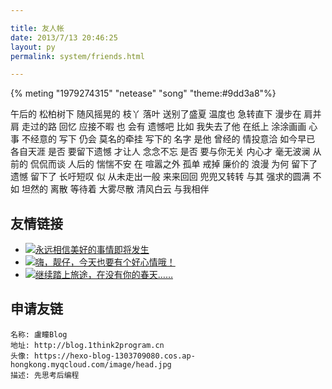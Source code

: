 ```yaml
---

title: 友人帐
date: 2013/7/13 20:46:25 
layout: py 
permalink: system/friends.html 

---
```

{% meting "1979274315" "netease" "song"  "theme:#9dd3a8"%}

午后的 松柏树下 随风摇晃的 枝丫
落叶 送别了盛夏 温度也 急转直下
漫步在 肩并肩 走过的路 回忆 应接不暇
也 会有 遗憾吧 比如 我失去了他
在纸上 涂涂画画 心事 不经意的 写下
仍会 莫名的牵挂 写下的 名字 是他
曾经的 情投意洽 如今早已 各自天涯
是否 要留下遗憾 才让人 念念不忘
是否 要与你无关 内心才 毫无波澜
从前的 侃侃而谈 人后的 惴惴不安
在 喧嚣之外 孤单 戒掉 廉价的 浪漫
为何 留下了遗憾 留下了 长吁短叹
似 从未走出一般 来来回回 兜兜又转转
与其 强求的圆满 不如 坦然的 离散
等待着 大雾尽散 清风白云 与我相伴

## 友情链接

- [![永远相信美好的事情即将发生](https://cdn.jsdelivr.net/gh/5ime/img/avatar.jpg)](https://5ime.cn "I Am I")
- [![嗨，靓仔，今天也要有个好心情哦！](https://gravatar.loli.top/avatar/6fa57e21db3ba5961f18a8ae75d0a081?s=200&r=g&d=retro)](https://www.drluo.top/ "洛屿的小站")
- [![继续踏上旅途，在没有你的春天……](https://www.dreamwings.cn/wp-content/uploads/2018/06/806e52a2e2b9ff4bd2c23140df75cc1f.jpeg)](https://www.dreamwings.cn "千千")


## 申请友链
```
名称: 盧瞳Blog
地址: http://blog.1think2program.cn
头像: https://hexo-blog-1303709080.cos.ap-hongkong.myqcloud.com/image/head.jpg
描述: 先思考后编程
```